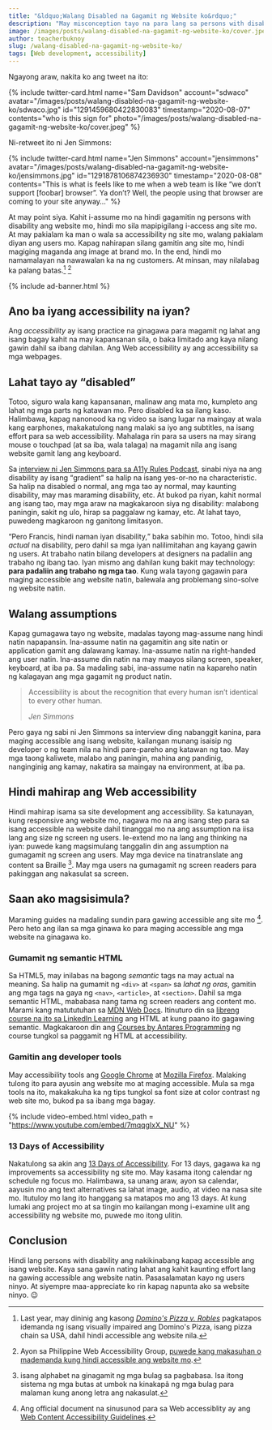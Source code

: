 ```yaml
---
title: "&ldquo;Walang Disabled na Gagamit ng Website ko&rdquo;"
description: "May misconception tayo na para lang sa persons with disability ang accessibility. Pero mahalaga na may pakialam tayong lahat tungkol dito."
image: /images/posts/walang-disabled-na-gagamit-ng-website-ko/cover.jpeg
author: teacherbuknoy
slug: /walang-disabled-na-gagamit-ng-website-ko/
tags: [Web development, accessibility]
---
```

Ngayong araw, nakita ko ang tweet na ito:

{% include twitter-card.html
  name="Sam Davidson"
  account="sdwaco"
  avatar="/images/posts/walang-disabled-na-gagamit-ng-website-ko/sdwaco.jpg"
  id="1291459680422830083"
  timestamp="2020-08-07"
  contents="who is this sign for"
  photo="/images/posts/walang-disabled-na-gagamit-ng-website-ko/cover.jpeg"
%}

Ni-retweet ito ni Jen Simmons:

{% include twitter-card.html
  name="Jen Simmons"
  account="jensimmons"
  avatar="/images/posts/walang-disabled-na-gagamit-ng-website-ko/jensimmons.jpg"
  id="1291878106874236930"
  timestamp="2020-08-08"
  contents="This is what is feels like to me when a web team is like “we don’t support [foobar] browser”. Ya don’t? Well, the people using that browser are coming to your site anyway…"
%}

At may point siya. Kahit i-assume mo na hindi gagamitin ng persons with disability ang website mo, hindi mo sila mapipigilang i-access ang site mo. At may pakialam ka man o wala sa accessibility ng site mo, walang pakialam diyan ang users mo. Kapag nahirapan silang gamitin ang site mo, hindi magiging maganda ang image at brand mo. In the end, hindi mo namamalayan na nawawalan ka na ng customers. At minsan, may nilalabag ka palang batas.[^1] [^11]

[^1]: Last year, may dininig ang kasong [<cite>Domino's Pizza v. Robles</cite>](https://www.forbes.com/sites/peterslatin/2019/10/08/the-supreme-court-rules-in-favor-of-accessibility-for-the-blind/#4f94cb31c486) pagkatapos idemanda ng isang visually impaired ang Domino's Pizza, isang pizza chain sa USA, dahil hindi accessible ang website nila.

[^11]: Ayon sa Philippine Web Accessibility Group, [puwede kang makasuhan o mademanda kung hindi accessible ang website mo](https://www.pwag.org/resources/analysis-of-philippine-laws-pertaining-to-disability/can-we-be-sued-if-we-dont-make-our-web-site-accessible-written-by-jojo-esposa-jr/).

{% include ad-banner.html %}

## Ano ba iyang accessibility na iyan?
Ang <dfn>accessibility</dfn> ay isang practice na ginagawa para magamit ng lahat ang isang bagay kahit na may kapansanan sila, o baka limitado ang kaya nilang gawin dahil sa ibang dahilan. Ang Web accessibility ay ang accessibility sa mga webpages.

## Lahat tayo ay <q>disabled</q>
Totoo, siguro wala kang kapansanan, malinaw ang mata mo, kumpleto ang lahat ng mga parts ng katawan mo. Pero disabled ka sa ilang kaso. Halimbawa, kapag nanonood ka ng video sa isang lugar na maingay at wala kang earphones, makakatulong nang malaki sa iyo ang subtitles, na isang effort para sa web accessibility. Mahalaga rin para sa users na may sirang mouse o touchpad (at sa iba, wala talaga) na magamit nila ang isang website gamit lang ang keyboard.

Sa [interview ni Jen Simmons para sa A11y Rules Podcast](https://a11yrules.com/podcast/e57-interview-with-jen-simmons-part-1/), sinabi niya na ang disability ay isang <q>gradient</q> sa halip na isang yes-or-no na characteristic. Sa halip na disabled o normal, ang mga tao ay normal, may kaunting disability, may mas maraming disability, etc. At bukod pa riyan, kahit normal ang isang tao, may mga araw na magkakaroon siya ng disability: malabong paningin, sakit ng ulo, hirap sa paggalaw ng kamay, etc. At lahat tayo, puwedeng magkaroon ng ganitong limitasyon.


<q>Pero Francis, hindi naman iyan disability,</q> baka sabihin mo. Totoo, hindi sila <em>actual</em> na disability, pero dahil sa mga iyan nalilimitahan ang kayang gawin ng users. At trabaho natin bilang developers at designers na padaliin ang trabaho ng ibang tao. Iyan mismo ang dahilan kung bakit may technology: <strong>para padaliin ang trabaho ng mga tao</strong>. Kung wala tayong gagawin para maging accessible ang website natin, balewala ang problemang sino-solve ng website natin.

## Walang assumptions 

Kapag gumagawa tayo ng website, madalas tayong mag-assume nang hindi natin napapansin. Ina-assume natin na gagamitin ang site natin or application gamit ang dalawang kamay. Ina-assume natin na right-handed ang user natin. Ina-assume din natin na may maayos silang screen, speaker, keyboard, at iba pa. Sa madaling sabi, ina-assume natin na kapareho natin ng kalagayan ang mga gagamit ng product natin.

<blockquote>
  <p>Accessibility is about the recognition that every human isn’t identical to every other human.</p>
  <cite>Jen Simmons</cite>
</blockquote>

Pero gaya ng sabi ni Jen Simmons sa interview ding nabanggit kanina, para maging accessible ang isang website, kailangan munang isaisip ng developer o ng team nila na hindi pare-pareho ang katawan ng tao. May mga taong kaliwete, malabo ang paningin, mahina ang pandinig, nanginginig ang kamay, nakatira sa maingay na environment, at iba pa.

## Hindi mahirap ang Web accessibility
Hindi mahirap isama sa site development ang accessibility. Sa katunayan, kung responsive ang website mo, nagawa mo na ang isang step para sa isang accessible na website dahil tinanggal mo na ang assumption na iisa lang ang size ng screen ng users. Ie-extend mo na lang ang thinking na iyan: puwede kang magsimulang tanggalin din ang assumption na gumagamit ng screen ang users. May mga device na tinatranslate ang content sa Braille [^Braille]. May mga users na gumagamit ng screen readers para pakinggan ang nakasulat sa screen.

[^Braille]: isang alphabet na ginagamit ng mga bulag sa pagbabasa. Isa itong sistema ng mga butas at umbok na kinakapâ ng mga bulag para malaman kung anong letra ang nakasulat.

## Saan ako magsisimula?
Maraming guides na madaling sundin para gawing accessible ang site mo [^3]. Pero heto ang ilan sa mga ginawa ko para maging accessible ang mga website na ginagawa ko.

### Gumamit ng semantic HTML
Sa HTML5, may inilabas na bagong <i>semantic</i> tags na may actual na meaning. Sa halip na gumamit ng `<div>` at `<span>` sa <em>lahat ng oras</em>, gamitin ang mga tags na gaya ng `<nav>`, `<article>`, at `<section>`. Dahil sa mga semantic HTML, mababasa nang tama ng screen readers ang content mo. Marami kang matututuhan sa [MDN Web Docs](https://developer.mozilla.org/en-US/docs/Glossary/semantics). Itinuturo din sa [libreng course na ito sa LinkedIn Learning](https://www.linkedin.com/learning/html-essential-training-4/) ang HTML at kung paano ito gagawing semantic. Magkakaroon din ang [Courses by Antares Programming](/courses/html-essentials/) ng course tungkol sa paggamit ng HTML at accessibility.

[^3]: Ang official document na sinusunod para sa Web accessiblity ay ang [Web Content Accessibility Guidelines](https://www.w3.org/TR/WCAG21/).

### Gamitin ang developer tools
 May accessibility tools ang [Google Chrome](https://developers.google.com/web/tools/chrome-devtools/accessibility/reference#pane) at [Mozilla Firefox](https://developer.mozilla.org/en-US/docs/Tools/Accessibility_inspector). Malaking tulong ito para ayusin ang website mo at maging accessible. Mula sa mga tools na ito, makakakuha ka ng tips tungkol sa font size at color contrast ng web site mo, bukod pa sa ibang mga bagay.
 
 <!--iframe width="560" height="315" src="https://www.youtube.com/embed/7mqqgIxX_NU" frameborder="0" allow="accelerometer; autoplay; encrypted-media; gyroscope; picture-in-picture" allowfullscreen></iframe-->
 {% include video-embed.html video_path = "https://www.youtube.com/embed/7mqqgIxX_NU" %}
 
### 13 Days of Accessibility
 Nakatulong sa akin ang [13 Days of Accessibility](http://a11ycalendar.kaseybon.com/). For 13 days, gagawa ka ng improvements sa accessibility ng site mo. May kasama itong calendar ng schedule ng focus mo. Halimbawa, sa unang araw, ayon sa calendar, aayusin mo ang text alternatives sa lahat image, audio, at video na nasa site mo. Itutuloy mo lang ito hanggang sa matapos mo ang 13 days. At kung lumaki ang project mo at sa tingin mo kailangan mong i-examine ulit ang accessibility ng website mo, puwede mo itong ulitin.

## Conclusion
Hindi lang persons with disability ang nakikinabang kapag accessible ang isang website. Kaya sana gawin nating lahat ang kahit kaunting effort lang na gawing accessible ang website natin. Pasasalamatan kayo ng users ninyo. At siyempre maa-appreciate ko rin kapag napunta ako sa website ninyo. 😉
